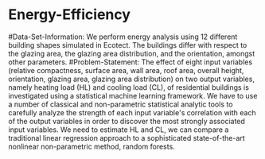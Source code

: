 # Energy-Efficiency
#Data-Set-Information:
We perform energy analysis using 12 different building shapes simulated in Ecotect. The buildings differ
with respect to the glazing area, the glazing area distribution, and the orientation, amongst other
parameters.
#Problem-Statement:
The effect of eight input variables (relative compactness, surface area, wall area, roof
area, overall height, orientation, glazing area, glazing area distribution) on two output
variables, namely heating load (HL) and cooling load (CL), of residential buildings is
investigated using a statistical machine learning framework. We have to use a number
of classical and non-parametric statistical analytic tools to carefully analyze the
strength of each input variable's correlation with each of the output variables in order
to discover the most strongly associated input variables. We need to estimate HL and
CL, we can compare a traditional linear regression approach to a sophisticated
state-of-the-art nonlinear non-parametric method, random forests.
